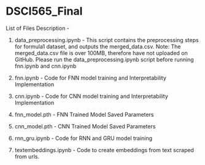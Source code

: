 # DSCI565_Final

List of Files Description -

1. data_preprocessing.ipynb - This script contains the preprocessing steps for formula1 dataset, and outputs the merged_data.csv.
Note: The merged_data.csv file is over 100MB, therefore have not uploaded on GitHub. Please run the data_preprocessing.ipynb script before running fnn.ipynb and cnn.ipynb

2. fnn.ipynb - Code for FNN model training and Interpretability Implementation

3. cnn.ipynb - Code for CNN model training and Interpretability Implementation

4. fnn_model.pth - FNN Trained Model Saved Parameters

5. cnn_model.pth - CNN Trained Model Saved Parameters

6. rnn_gru.ipynb - Code for RNN and GRU model training

7. textembeddings.ipynb - Code to create embeddings from text scraped from urls.

